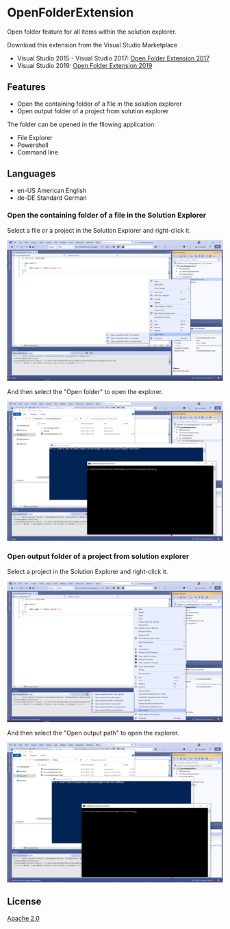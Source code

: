 # OpenFolderExtension

Open folder feature for all items within the solution explorer.

Download this extension from the Visual Studio Marketplace
- Visual Studio 2015 - Visual Studio 2017: [Open Folder Extension 2017](https://marketplace.visualstudio.com/items?itemName=DavidRoller.OpenFolderExtension)
- Visual Studio 2019: [Open Folder Extension 2019](https://marketplace.visualstudio.com/items?itemName=DavidRoller.OpenFolderExtension2019)

## Features

- Open the containing folder of a file in the solution explorer
- Open output folder of a project from solution explorer

The folder can be opened in the fllowing application:
- File Explorer
- Powershell
- Command line

## Languages

- en-US American English
- de-DE Standard German

### Open the containing folder of a file in the Solution Explorer

Select a file or a project in the Solution Explorer and right-click it.

![Context menu](https://github.com/Therena/OpenFolderExtension/blob/master/Images/contextmenu.png?raw=true)

And then select the "Open folder" to open the explorer.

![Explorer opened](https://github.com/Therena/OpenFolderExtension/blob/master/Images/opened.png?raw=true)

### Open output folder of a project from solution explorer

Select a project in the Solution Explorer and right-click it.

![Context menu output](https://github.com/Therena/OpenFolderExtension/blob/master/Images/contextmenu_output.png?raw=true)

And then select the "Open output path" to open the explorer.

![Explorer opened output](https://github.com/Therena/OpenFolderExtension/blob/master/Images/opened_output.png?raw=true)

## License

[Apache 2.0](https://github.com/Therena/OpenFolderExtension/blob/master/LICENSE)
